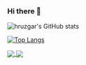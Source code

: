 ### Hi there 👋

![hruzgar's GitHub stats](https://github-readme-stats.vercel.app/api?username=hruzgar&bg_color=30,e96443,904e95&title_color=fff&text_color=fff)


[![Top Langs](https://github-readme-stats.vercel.app/api/top-langs/?username=hruzgar&layout=compact)](https://github.com/hruzgar/github-readme-stats)

<a href="https://github.com/hruzgar/github-readme-stats">
  <img align="center" src="https://github-readme-stats.vercel.app/api/top-langs/?username=hruzgar&layout=compact" />
</a>
<a href="https://github.com/anuraghazra/convoychat">
  <img align="center" src="https://github-readme-stats.vercel.app/api?username=hruzgar&bg_color=30,e96443,904e95&title_color=fff&text_color=fff" />
</a>

<!--
**hruzgar/hruzgar** is a ✨ _special_ ✨ repository because its `README.md` (this file) appears on your GitHub profile.

Here are some ideas to get you started:

- 🔭 I’m currently working on ...
- 🌱 I’m currently learning ...
- 👯 I’m looking to collaborate on ...
- 🤔 I’m looking for help with ...
- 💬 Ask me about ...
- 📫 How to reach me: ...
- 😄 Pronouns: ...
- ⚡ Fun fact: ...
-->
